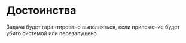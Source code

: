 # Достоинства

Задача будет гарантировано выполняться, если приложение будет убито системой или перезапущено
